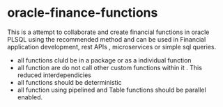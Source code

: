 # oracle-finance-functions
This is a attempt to collaborate and create financial functions in oracle PLSQL using the recommended method and can be used in Financial application development, rest APIs , microservices or simple sql queries.


- all functions cluld be in a package or as a individual function
- all function are do not call other custom functions within it . This reduced interdependicies
- all functions should be deterministic
- all function using pipelined and Table functions should be parallel enabled.
